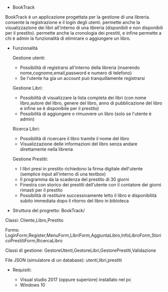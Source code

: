 - BookTrack
  
BookTrack è un applicazione progettata per la gestione di una libreria. 
consente la registrazione e il login degli utenti.
permette anche la visualizzazione dei libri all'interno di una libreria (disponibili e non disponibili per il prestito).
permette anche la cronologia dei prestiti, e  infine permette a chi è admin la funzionalità di eliminare o aggiungere un libro.

- Funzionalità
  
  Gestione utenti:
  - Possibilità di registrarsi all'interno della libreria (inserendo nome,cognome,email,password e numero di telefono)
  - Se l'utente ha gia un account può tranquillamente registrarsi

  Gestione Libri:

  - Possibilità di visualizzare la lista completa dei libri (con nome libro,autore del libro, genere del libro, anno di pubblicazione del libro e infine se è disponibile per il prestito)
  - Possibilità di aggiungere o rimuovere un libro (solo se l'utente è admin)

  Ricerca Libri:
  
  - Possibilità di ricercare il libro tramite il nome del libro
  - Visualizzazione delle informazioni del libro senza andare direttamente nella libreria
  
  Gestione Prestiti:
  
  - I libri presi in prestito richiedono la firma digitale dell'utente (semplice input all'interno di una textbox)
  - Il programma da la scadenza del prestito di 30 giorni
  - Finestra con storico dei prestiti dell'utente con il contatore dei giorni rimasti per il prestito
  - Possibilità di restituire successivamente letto il libro e disponibilità subito immediata dopo il ritorno del libro in bibloteca

- Struttura del progretto:
BookTrack/

 Classi: Cliente,Libro,Prestito

 Forms: LoginForm,Register,MenuForm,LibriForm,AggiuntaLibro,InfoLibroForm,StoricoPrestitiForm,RicercaLibro

 Classi di gestione: GestoreUtenti,GestoreLibri,GestorePrestiti,Validazione

 File JSON (simulatore di un database): utenti,libri,prestiti


- Requisiti:
  
  - Visual studio 2017 (oppure superiore) installato nel pc
  - Windows 10


